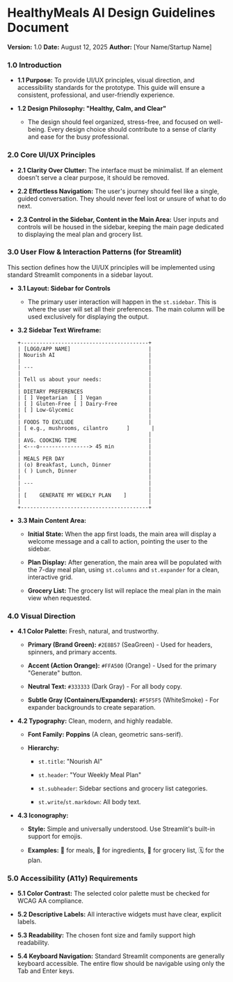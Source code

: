 
# HealthyMeals AI Design Guidelines Document

**Version:** 1.0 **Date:** August 12, 2025 **Author:** [Your Name/Startup Name] 

### **1.0 Introduction**

- **1.1 Purpose:** To provide UI/UX principles, visual direction, and accessibility standards for the prototype. This guide will ensure a consistent, professional, and user-friendly experience.
    
- **1.2 Design Philosophy: "Healthy, Calm, and Clear"**
    
    - The design should feel organized, stress-free, and focused on well-being. Every design choice should contribute to a sense of clarity and ease for the busy professional.
        

### **2.0 Core UI/UX Principles**

- **2.1 Clarity Over Clutter:** The interface must be minimalist. If an element doesn't serve a clear purpose, it should be removed.
    
- **2.2 Effortless Navigation:** The user's journey should feel like a single, guided conversation. They should never feel lost or unsure of what to do next.
    
- **2.3 Control in the Sidebar, Content in the Main Area:** User inputs and controls will be housed in the sidebar, keeping the main page dedicated to displaying the meal plan and grocery list.
    

### **3.0 User Flow & Interaction Patterns (for Streamlit)**

This section defines how the UI/UX principles will be implemented using standard Streamlit components in a sidebar layout.

- **3.1 Layout: Sidebar for Controls**
    
    - The primary user interaction will happen in the `st.sidebar`. This is where the user will set all their preferences. The main column will be used exclusively for displaying the output.
        
- **3.2 Sidebar Text Wireframe:**
    
    ```
    +-----------------------------------------+
    | [LOGO/APP NAME]                         |
    | Nourish AI                              |
    |                                         |
    | ---                                     |
    |                                         |
    | Tell us about your needs:               |
    |                                         |
    | DIETARY PREFERENCES                     |
    | [ ] Vegetarian  [ ] Vegan               |
    | [ ] Gluten-Free [ ] Dairy-Free          |
    | [ ] Low-Glycemic                        |
    |                                         |
    | FOODS TO EXCLUDE                        |
    | [ e.g., mushrooms, cilantro      ]       |
    |                                         |
    | AVG. COOKING TIME                       |
    | <---o----------------> 45 min           |
    |                                         |
    | MEALS PER DAY                           |
    | (o) Breakfast, Lunch, Dinner            |
    | ( ) Lunch, Dinner                       |
    |                                         |
    | ---                                     |
    |                                         |
    | [    GENERATE MY WEEKLY PLAN    ]       |
    |                                         |
    +-----------------------------------------+
    ```
    
- **3.3 Main Content Area:**
    
    - **Initial State:** When the app first loads, the main area will display a welcome message and a call to action, pointing the user to the sidebar.
        
    - **Plan Display:** After generation, the main area will be populated with the 7-day meal plan, using `st.columns` and `st.expander` for a clean, interactive grid.
        
    - **Grocery List:** The grocery list will replace the meal plan in the main view when requested.
        

### **4.0 Visual Direction**

- **4.1 Color Palette:** Fresh, natural, and trustworthy.
    
    - **Primary (Brand Green):** `#2E8B57` (SeaGreen) - Used for headers, spinners, and primary accents.
        
    - **Accent (Action Orange):** `#FFA500` (Orange) - Used for the primary "Generate" button.
        
    - **Neutral Text:** `#333333` (Dark Gray) - For all body copy.
        
    - **Subtle Gray (Containers/Expanders):** `#F5F5F5` (WhiteSmoke) - For expander backgrounds to create separation.
        
- **4.2 Typography:** Clean, modern, and highly readable.
    
    - **Font Family:** **Poppins** (A clean, geometric sans-serif).
        
    - **Hierarchy:**
        
        - `st.title`: "Nourish AI"
            
        - `st.header`: "Your Weekly Meal Plan"
            
        - `st.subheader`: Sidebar sections and grocery list categories.
            
        - `st.write`/`st.markdown`: All body text.
            
- **4.3 Iconography:**
    
    - **Style:** Simple and universally understood. Use Streamlit's built-in support for emojis.
        
    - **Examples:** 🥗 for meals, 🥑 for ingredients, 🛒 for grocery list, 🗓️ for the plan.
        

### **5.0 Accessibility (A11y) Requirements**

- **5.1 Color Contrast:** The selected color palette must be checked for WCAG AA compliance.
    
- **5.2 Descriptive Labels:** All interactive widgets must have clear, explicit labels.
    
- **5.3 Readability:** The chosen font size and family support high readability.
    
- **5.4 Keyboard Navigation:** Standard Streamlit components are generally keyboard accessible. The entire flow should be navigable using only the Tab and Enter keys.